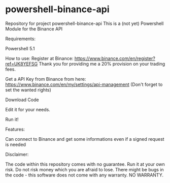 # powershell-binance-api
Repository for project powershell-binance-api
This is a (not yet) Powershell Module for the Binance API

Requirements:

Powershell 5.1


How to use:
Register at Binance: https://www.binance.com/en/register?ref=UK8YEFSG Thank you for providing me a 20% provision on your trading fees. 

Get a API Key from Binance from here: https://www.binance.com/en/my/settings/api-management (Don't forget to set the wanted rights)

Download Code

Edit it for your needs.

Run it!



Features:

Can connect to Binance and get some informations even if a signed request is needed



Disclaimer:

The code within this repository comes with no guarantee. Run it at your own risk. Do not risk money which you are afraid to lose. There might be bugs in the code - this software does not come with any warranty. NO WARRANTY.
